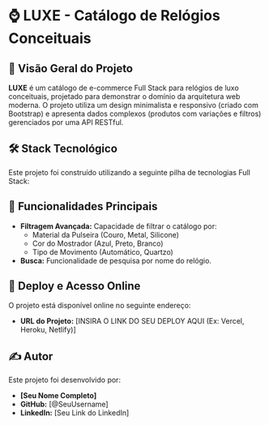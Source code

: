 # ⌚ LUXE - Catálogo de Relógios Conceituais

## 🌟 Visão Geral do Projeto

**LUXE** é um catálogo de e-commerce Full Stack para relógios de luxo conceituais, projetado para demonstrar o domínio da arquitetura web moderna. O projeto utiliza um design minimalista e responsivo (criado com Bootstrap) e apresenta dados complexos (produtos com variações e filtros) gerenciados por uma API RESTful.


## 🛠️ Stack Tecnológico

Este projeto foi construído utilizando a seguinte pilha de tecnologias Full Stack:



## 🚀 Funcionalidades Principais

* **Filtragem Avançada:** Capacidade de filtrar o catálogo por:
    * Material da Pulseira (Couro, Metal, Silicone)
    * Cor do Mostrador (Azul, Preto, Branco)
    * Tipo de Movimento (Automático, Quartzo)
* **Busca:** Funcionalidade de pesquisa por nome do relógio.


## 🔗 Deploy e Acesso Online

O projeto está disponível online no seguinte endereço:

* **URL do Projeto:** [INSIRA O LINK DO SEU DEPLOY AQUI (Ex: Vercel, Heroku, Netlify)]

## ✍️ Autor

Este projeto foi desenvolvido por:

* **[Seu Nome Completo]**
* **GitHub:** [@SeuUsername]
* **LinkedIn:** [Seu Link do LinkedIn]